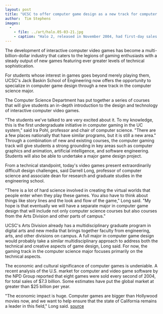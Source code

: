 ```yaml
---
layout: post
title: "UCSC to offer computer game design as a new track for computer science students"
author:  Tim Stephens
images:
  -
    - file: ../art/halo.05-03-21.jpg
    - caption: "Halo 2, released in November 2004, had first-day sales of $125 million, well above the opening-day revenue of even the biggest Hollywood blockbusters. Photo courtesy of Microsoft Game Studios"
---
```


The development of interactive computer video games has become a multi-billion-dollar industry that caters to the legions of gaming enthusiasts with a steady output of new games featuring ever greater levels of technical sophistication.

For students whose interest in games goes beyond merely playing them, UCSC's Jack Baskin School of Engineering now offers the opportunity to specialize in computer game design through a new track in the computer science major.

The Computer Science Department has put together a series of courses that will give students an in-depth introduction to the design and technology of interactive computer video games.

"The students we've talked to are very excited about it. To my knowledge, this is the first undergraduate initiative in computer gaming in the UC system," said Ira Pohl, professor and chair of computer science. "There are a few places nationally that have similar programs, but it is still a new area." Through a combination of new and existing courses, the computer gaming track will give students a strong grounding in key areas such as computer graphics and animation, artificial intelligence, and software engineering. Students will also be able to undertake a major game design project.

From a technical standpoint, today's video games present extraordinarily difficult design challenges, said Darrell Long, professor of computer science and associate dean for research and graduate studies in the engineering school.

"There is a lot of hard science involved in creating the virtual worlds that people enter when they play these games. You also have to think about things like story lines and the look and flow of the game," Long said. "My hope is that eventually we will have a separate major in computer game design that will include not only computer science courses but also courses from the Arts Division and other parts of campus."

UCSC's Arts Division already has a multidisciplinary graduate program in digital arts and new media that brings together faculty from engineering, arts, and other divisions on campus. A full major in computer game design would probably take a similar multidisciplinary approach to address both the technical and creative aspects of game design, Long said. For now, the gaming track in the computer science major focuses primarily on the technical aspects.

The economic and cultural significance of computer games is undeniable. A recent analysis of the U.S. market for computer and video game software by the NPD Group reported that eight games were sold every second of 2004, for total sales of $7.3 billion. Some estimates have put the global market at greater than $25 billion per year.

"The economic impact is huge. Computer games are bigger than Hollywood movies now, and we want to help ensure that the state of California remains a leader in this field," Long said.
[source](http://www1.ucsc.edu/currents/04-05/03-21/games.asp "Permalink to games")
